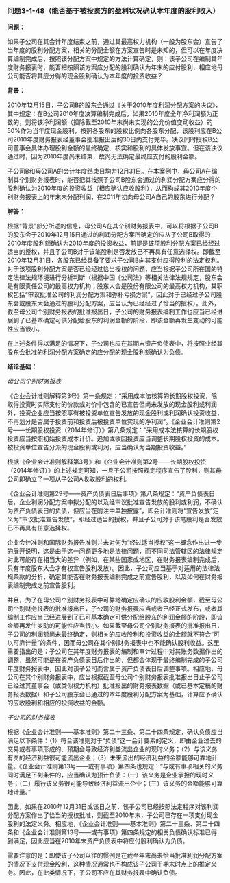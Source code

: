 ### 问题3-1-48（能否基于被投资方的盈利状况确认本年度的股利收入）

**问题：**

如果子公司在其会计年度结束之前，通过其最高权力机构（一般为股东会）宣告了当年度的股利分配方案，相关的分配金额在方案宣告时是未知的，但可以在年度决算编制完成后，按照该分配方案中规定的方法计算确定，则：该子公司在编制其年度财务报表时，能否把按照该方案应分配的股利确认为年末的应付股利，相应地母公司能否将其应分得的现金股利确认为本年度的投资收益？

**背景：**

2010年12月15日，子公司B的股东会通过《关于2010年度利润分配方案的决议》，其中规定：在B公司2010年度决算编制完成后，如果2010年度全年净利润额为正数的，则将该净利润额（扣除截至2010年末尚未实现的公允价值变动收益）的50%作为当年度现金股利，按照各股东的股权比例向各股东分配，该股利应在B公司2010年度财务报表经董事会批准报出后的30日内支付完毕。决议同时授权B公司董事会具体办理股利金额的最终确定、核实和股利的具体发放事宜。但在该决议通过时，因为2010年度尚未结束，故尚无法确定最终应支付的股利金额。

子公司B和母公司A的会计年度结束日均为12月31日。在本案例中，母公司A在编制其个别财务报表时，能否把其按照子公司B股东会通过的利润分配方案应分得的股利确认为2010年度的投资收益（相应确认应收股利），从而构成其2010年度个别财务报表上的年末未分配利润，在2011年初向母公司A自己的股东进行分配？

**解答：**

根据“背景”部分所述的信息，母公司A在其个别财务报表中，可以将根据子公司B的股东会于2010年12月15日通过的利润分配方案所确定的应从子公司B取得的2010年度股利额确认为2010年度的投资收益，前提是该项股利分配方案已经经过适当的授权，并且子公司B对于该笔股利是否发放已不再具有任意选择权。即截至2010年12月31日，各股东已经具备了要求子公司B向其支付应得股利的法定权利。对于该项股利分配方案是否已经经过恰当授权的问题，应当根据子公司所在国的特定法律法规环境进行分析判断（根据中国《公司法》等相关法律法规规定，股东会是有限责任公司的最高权力机构；股东大会是股份有限公司的最高权力机构，其职权包括“审议批准公司的利润分配方案和弥补亏损方案”，因此对于已经过子公司股东会或股东大会通过的股利分配方案，应当认为已经经过了恰当的授权）。此外，截至母公司个别财务报表的批准报出日，子公司的财务报表编制工作也应当已经进展到了已基本确定可供分配给股东的利润金额的阶段，即该金额再发生变动的可能性应当很小。

在上述条件得以满足的情况下，子公司也应在其期末资产负债表中，将按照业经其股东会批准的利润分配方案确定的应分配的现金股利额确认为负债。

**结论基础：**

*母公司个别财务报表*

《企业会计准则解释第3号》第一条规定：“采用成本法核算的长期股权投资，除取得投资时实际支付的价款或对价中包含的已宣告但尚未发放的现金股利或利润外，投资企业应当按照享有被投资单位宣告发放的现金股利或利润确认投资收益，不再划分是否属于投资前和投资后被投资单位实现的净利润”。《企业会计准则第2号——长期股权投资（2014年修订）》第八条规定：“采用成本法核算的长期股权投资应当按照初始投资成本计价。追加或收回投资应当调整长期股权投资的成本。被投资单位宣告分派的现金股利或利润，应当确认为当期投资收益。”

根据《企业会计准则解释第3号》和《企业会计准则第2号——长期股权投资（2014年修订）》的上述规定可知，一旦子公司按照规定程序宣告了股利，则其母公司即确立了一项从子公司A收取股利的权利。

《企业会计准则第29号——资产负债表日后事项》第八条规定：“资产负债表日后，企业利润分配方案中拟分配的以及经审议批准宣告发放的股利或利润，不确认为资产负债表日的负债，但应当在附注中单独披露”，即会计准则将“宣告发放”定义为“审议批准宣告发放”，即经过适当的授权，并且子公司对于该笔股利是否发放已不再具有任意选择权。

企业会计准则和国际财务报告准则并未对何为“经过适当授权”这一概念作出进一步的展开说明，这是由于这一问题更多地是法律问题，而不同司法管辖区的法律规定对此可能存在相当大的差异（例如，在某些国家或地区，在财务报表编制完成后，只有年度股东大会才有权宣告股利发放）。因此，子公司应当基于对适用的法律法规条款的分析，确定其能否在财务报表编制完成之前宣告股利，以及如何在财务报表编制完成之前宣告股利。

并且，为了在母公司个别财务报表中可靠地确定应确认的应收股利金额，截至母公司个别财务报表的批准报出日，子公司的财务报表应当或者已经正式发布，或者其编制工作应当已经进展到了已可基本确定可供分配给股东的利润金额的阶段，即该金额再发生变动的可能性应当很小。如果截至母公司个别财务报表的批准报出日，子公司的利润额尚未最终确定，则相关的应收股利和投资收益的金额就不符合“可以可靠计量”的条件，因而母公司在其个别财务报表中也不能确认股利收益。这里需要指出的是：子公司在其年度财务报表的编制和审计过程中对其账务数据作出的调整，虽然可能是在资产负债表日后作出的，但都会体现于最终编制完成的子公司年度财务报表中，因此对该子公司而言属于资产负债表日后调整事项。相应地，母公司在其个别财务报表中，应当根据截至母公司个别财务报表批准报出日止子公司已经过其董事会（或类似权力机构）批准报出的财务报表数据（或已基本定稿的财务报表数据）和子公司股东会已通过的本年度股利分配方案为基础，计算应予确认的应收股利和相应的投资收益的金额。

*子公司的财务报表*

根据《企业会计准则——基本准则》第二十三条、第二十四条规定，确认负债应当满足以下条件：（1）符合该准则对于“负债”这一会计要素的定义，即由企业过去的交易或者事项形成的、预期会导致经济利益流出企业的现时义务；（2）与该义务有关的经济利益很可能流出企业；（3）未来流出的经济利益的金额能够可靠地计量。《企业会计准则第13号——或有事项》第四条也规定：“与或有事项相关的义务同时满足下列条件的，应当确认为预计负债：（一）该义务是企业承担的现时义务；（二）履行该义务很可能导致经济利益流出企业；（三）该义务的金额能够可靠地计量。”

因此，如果在2010年12月31日或该日之前，该子公司已经按照法定程序对该利润分配方案作出了恰当的授权批准，则截至2010年末，子公司已存在一项支付现金股利的法定义务。相应地，《企业会计准则——基本准则》第二十三条、第二十四条和《企业会计准则第13号——或有事项》第四条规定的相关负债确认标准已得到满足，因此应当在2010年末资产负债表中将应付股利确认为负债。

需要注意的是：即使该子公司以往的惯例是在截至年末尚未恰当批准利润分配方案的情况下支付现金股利，这种情况通常也不构成该子公司于期末时点上的推定义务。因此，在此类情况下，子公司不应在其财务报表中确认负债。
